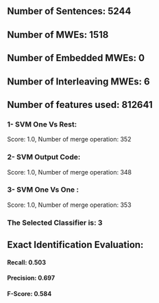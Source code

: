 ## Number of Sentences: 5244
## Number of MWEs: 1518

## Number of Embedded MWEs: 0

## Number of Interleaving MWEs: 6
## Number of features used: 812641

### 1- SVM One Vs Rest: 
Score: 1.0, Number of merge operation: 352
### 2- SVM Output Code: 
Score: 1.0, Number of merge operation: 348
### 3- SVM One Vs One : 
Score: 1.0, Number of merge operation: 353
### The Selected Classifier is: 3
## Exact Identification Evaluation: 
#### Recall: 0.503
#### Precision: 0.697
#### F-Score: 0.584
